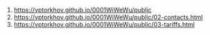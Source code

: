 1. <https://vptorkhov.github.io/0001WiWeWu/public>
2. <https://vptorkhov.github.io/0001WiWeWu/public/02-contacts.html>
3. <https://vptorkhov.github.io/0001WiWeWu/public/03-tariffs.html>
